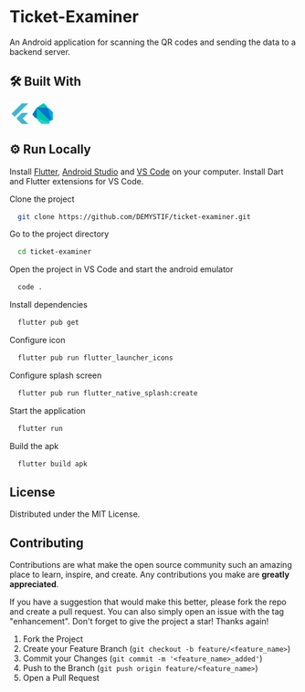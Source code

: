 # Ticket-Examiner

An Android application for scanning the QR codes and sending the data to a backend server.


## 🛠 Built With

<div align="left">
<a href="https://flutter.dev/" target="_blank" rel="noreferrer"><img src="https://raw.githubusercontent.com/DEMYSTIF/DEMYSTIF/main/assets/icons/flutter.svg" width="36" height="36" alt="Flutter" /></a>
<a href="https://dart.dev/" target="_blank" rel="noreferrer"><img src="https://raw.githubusercontent.com/DEMYSTIF/DEMYSTIF/main/assets/icons/dart.svg" width="36" height="36" alt="Dart" /></a>
</div>


## ⚙️ Run Locally

Install [Flutter](https://docs.flutter.dev/get-started/install), [Android Studio](https://developer.android.com/studio) and [VS Code](https://code.visualstudio.com/Download) on your computer. Install Dart and Flutter extensions for VS Code.

Clone the project

```bash
  git clone https://github.com/DEMYSTIF/ticket-examiner.git
```

Go to the project directory

```bash
  cd ticket-examiner
```

Open the project in VS Code and start the android emulator

```bash
  code .
```

Install dependencies

```bash
  flutter pub get
```

Configure icon

```bash
  flutter pub run flutter_launcher_icons
```

Configure splash screen

```bash
  flutter pub run flutter_native_splash:create
```

Start the application

```bash
  flutter run
```

Build the apk

```bash
  flutter build apk
```


## License

Distributed under the MIT License.


## Contributing

Contributions are what make the open source community such an amazing place to learn, inspire, and create. Any contributions you make are **greatly appreciated**.

If you have a suggestion that would make this better, please fork the repo and create a pull request. You can also simply open an issue with the tag "enhancement".
Don't forget to give the project a star! Thanks again! 

1. Fork the Project
2. Create your Feature Branch (`git checkout -b feature/<feature_name>`)
3. Commit your Changes (`git commit -m '<feature_name>_added'`)
4. Push to the Branch (`git push origin feature/<feature_name>`)
5. Open a Pull Request

